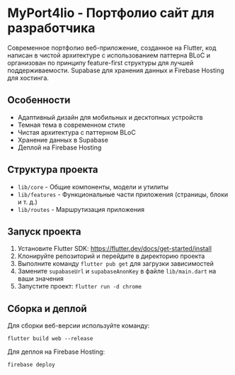# MyPort4lio - Портфолио сайт для разработчика

Современное портфолио веб-приложение, созданное на Flutter, код написан в чистой архитектуре с использованием паттерна BLoC и организован по принципу feature-first структуры для лучшей поддерживаемости. Supabase для хранения данных и Firebase Hosting для хостинга.

## Особенности

- Адаптивный дизайн для мобильных и десктопных устройств
- Темная тема в современном стиле
- Чистая архитектура с паттерном BLoC
- Хранение данных в Supabase
- Деплой на Firebase Hosting

## Структура проекта

- `lib/core` - Общие компоненты, модели и утилиты
- `lib/features` - Функциональные части приложения (страницы, блоки и т. д.)
- `lib/routes` - Маршрутизация приложения

## Запуск проекта

1. Установите Flutter SDK: https://flutter.dev/docs/get-started/install
2. Клонируйте репозиторий и перейдите в директорию проекта
3. Выполните команду `flutter pub get` для загрузки зависимостей
4. Замените `supabaseUrl` и `supabaseAnonKey` в файле `lib/main.dart` на ваши значения
5. Запустите проект: `flutter run -d chrome`

## Сборка и деплой

Для сборки веб-версии используйте команду:
```
flutter build web --release
```

Для деплоя на Firebase Hosting:
```
firebase deploy
```

